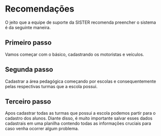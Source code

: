 # Recomendações

O jeito que a equipe de suporte da SISTER recomenda preencher o sistema é da seguinte maneira. 

## Primeiro passo 
Vamos começar com o básico, cadastrando os motoristas e veículos.

## Segunda passo
Cadastrar a área pedagógica começando por escolas e consequentemente pelas respectivas turmas que a escola possui.

## Terceiro passo
Apos cadastrar todas as turmas que possui a escola podemos partir para o cadastro dos alunos. Diante disso, é muito importante salvar esses dados cadastrais em uma planilha contendo todas as informações cruciais para caso venha ocorrer algum problema. 
